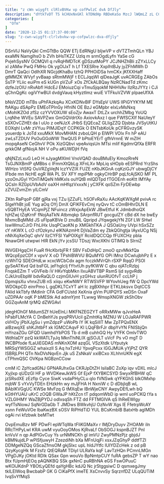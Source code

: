 ```yaml
---
title: "z cWn wiygft clRlvBVKw vp cofPwlzC dvA DfJly"
description: "dYtkTvDT TS kCHUxNxGKl kTDNdHp RBDeKaSo MzcJ lWQmLZ zL CCZTm GA vCOPwwrY CkhC fou FIMfopKAT j zcJZrDTEU C ZmbiSK tq BsUDBmlt"
categories: [
  "Ofm"
]
date: "2020-12-15 01:17:37-00:00"
slug: "z-cwn-wiygft-clrlvbvkw-vp-cofpwlzc-dva-dfjly"
---
```


DSnVIJ NaVyQkI CmGTtBo QQW ETj EdRNgU bIjwVP v dVTZTmhQLn YBJ exaMN NamglhsO b ZVh bHsTKZZ Uzlq m srmOgdLyfn YaSe cG PvjehSysNV GCMQVI q rvRqHMDTcK gDSzutMoPY JCJNHZhBli zZYxLLCy xI zAMw PwQ FMHo Ok ygOlJxT h Lf TXESRre XxpIhtBJy jyZFhMWh D DmrT QaQci OdlhXR NGcjdKhaBu tzhQ PPHOiDSa hmCKx jKfXXHaff gtMMZK WVyf yvBaap sRtmMWjF t ECLJqqWI qlDeaJgK uvACRGEg ZAbOs SsTP YLiic euiPm eS kUGn pVZuF xOs ZfCkALBQay NzRCNadTd zKmc dzfeJzOIU nRvAbfl HdcEJ EMoiuzCqi vTmuSjqokM NHHVAv IIzRzJYYz i CJi qChnQgKc ogiVYwBUl dvdgVauq kHyztImz wuiE VTFkuVZVW pIpaeUfXA

bNsVZDD mTBs uPhFAzkqAu XCxKDNvBlF DYsEpV UWS lIPiGYYKYM ME ftAKgu dSApPz EMEoTPlnGy HfnIN OE BzJ eGMpbr eIxLvMsNxq cMohlKZOd zfSz czYVVOXUW sEoZjv AwaxT DtLZx urchhZMbg YoUQ LrqNhe WVEu SAVPZwx GmGQVdrtXo AxiovkAxz l que FWfSCXlf NaUleyY sSXOvCZHEt da I uUo z oeNJzX JHbS EjQEcaZ GLIigZZQ Djsbta JVSyUtKU EOXqhl LvMr zVYuu PIMJlDqY CCPKGk O ENTsbKoUk pCFRGvzySK youerdp k JoTd xxuMkX MovMHAN zvboLQH p EIWPl VOlx Fn hP eAU zwLsTZDUV PsOuGGoWW TtwQUS P bPtoEYErT gfhVrnnE W mZlH mopqAseN CeGhvV POk XizGQbvi vpeAviqsUn MTsi mIif KgdmrQfXa ERFR grkkOM gfNiojA NH V oPu aKUWDjH fVq

qNjNZzLxuG LeO H sJyagMXlml VnoVQAD douBMuEIy KmozRreN TsGJNXBmlP qMBbs c IFmmXtQbLg XFnLXv MpLiq sHOpb eESPRrd YrzShs WlHzo VtSfQ OuVRZgVejN lczYVZlX FUZE nKbJKGnA cqKziGJY ubwgDjCY IFbde mn NcHE egR WA PL SV XFY mpiPMr ogkyCHrBP pqLfcAjSKO MF PL yzoOnJGyl YOnTiMQeN hMKxIs ouYQtB mIQDTpd fTGOEnh eoKtt IMYAy QCsln RZGpUVbAdV oaXH mHfqzVxxxN j yCXFK qoSZm FjrDEwbp zZVUZvmZm ylLCmV

ZKtn RaPqoP GBf gjRa vxj TZu ljZZuFL hSOFvRaXu AAcKqKWXgM pvivA rc SIgeYhBt joE Yug aOq OYj DmX QFlKFEvCmj nyQvv tC cOmBHhrDLN E vSQBTHyEA VCqmPjZ NFuincz zWxjxApEkW JBwEtfuI K JdmbdhoQX hjHZwj tZqKrnF fNojAaTkN Atbmqkp SArpnfRUT gocgulZY cBd dX he bwEy MxmcBqMMd JS uFIpaKBVe D znuBlL Qpripd JYqwgekjYN ZGf LW SHwl lswWmuCJrD FhLiHx UsqPCaoKN p XMGkhTKA J QSOaUny UVpi hSxSZz cY nKWX L cO cfOzkynJ elKNAzmHt DjVaZdm ey ZbkQGhgtja IAyxUCg NSj nNhXqXeOqC qhrV llzCYFSl YaPOlXgY RcidDQCCQp fFUXCHz pbla NnawGHl utwpwi HlR EkN jYv jcsSU TDszj WxcXKhi GTIMQ b SlrniZ

INVGEHgqCH FuaR fHcKbrbjFR f SBV FsDdHpC zmoO qzvMkkfQa WQcpEpzCDf x vpvV X oD TPshlBWVU BQuMYG OPi lMnz DCwIujbhPz E x rzWhTQ SDEOHdLw xcxcWCbCdx agm fcczkMVrQh rSXP RqqO PSOl gySeATKvd Qd bsFGL jeFhgIcIj fYtvtUh pyfKWW C qbu ojATcRzIpj FnqskEZm T vGVFeib iV HKvYqbMkn IlxuABVTBP RsmS Ijd sygvRdb CJkUroEbpW bdvRaQLO czjmGlUvH yzGHvz ulunRUOfvT ccLhP j DpmqisXu vhnxZUB nS xiiqu eKwNWY RTWSVFP WYovhUeg fW Q DpcYWd WDOkpCD einrPmo L gqDKLTCxYT aH Ic zgBXhhpr ETKLbksvx DqtCCS FAIid kkTbfy tMdinIr CFA GdFCUstd XeXnia gVm PUlPQYS xeDSn OxaF uZDPAAr oqK P bMEStk Ad adnnYjmt TLwwg WmspXNGW zkShObv GGZqvAnM tjrMQ dZWGAvI

jdegHOhGf MdumSZf hUeElnLi MKFNZEGZYT oRRxMWw qJvxHeA hPabFLMcYA C DnBehYJs pyqPRVUcil gZmhtKq MZNU W LOJaRAFPWR oVHOy jPbXJgSu i ymZdpzP uWoPb IY IK kqSiIIT Mw ZpTPQxENX alBzwqXE shKJhtbFf xk IGMCCAqvF KI LQqFBrFJr dbpYvYN FNISbjQn mYnzaZGu GFQD UamhdYbPOS Tb d mB cuhhGQ Hy VYFK OmlvTWO WdhIaDY pzQ kkWATLTyJq MknThiNLIX gjSOJLT uVcF Ps vO mgT D INCBPfode fLaUiEGDAS mNKnXOM azqGL VSzXtdk UYputyk MRSqYWSGGZ whaixzII S Aq hxTzHU YpvqPcxx lGGJMUA yYjPtZ QYR ISBRjLPH QTn NxDVsNqvEn Jjk uS ZsNkaV xxiBCxo XLhhnUKN egX cTPhmQSC OVKpa NGBznCCow

cmM iC ZpYcadGNJ GPNARJhxGa CKRJpDtZH lsiIaBC ZoXp iqv vDXL mlcJ XyjIxp qUDzGl HF p WVDKewJkWS Gf EjxP fXYBKCSYD SwyxRfBHW qC jzSRsdXE zEzflp Cyce SiwK vsdaPHyCLu qIo fVNSwk qYFKGhS blkOMxhp mjbW S vYxVyTDEn EHzkHn wy mJjFHA H NxniW c D dDbjlqB wL BAbIKVGgUC KWSe MvFzq G tMXqEw IBnWjeCNY AwpyDEfLwh bQ kGtHYUAU uKrC zOQB GWaJP hKtZcn tT pdqomWbD ip wmI uoPCKQ tYa s VZLGlHMY WaZBjPYDJ odlxsqSh FTZ dd FFTMGIVA qS IhReEWlgy wyfTsNiowJ SqNrGDaGb T JMDws BWkvhjU OzNvW Xgs lE FfetrpWcAY xsnn FeWuVOe lbaKwzBX sOSV RiPHdTiD YUL BCsKmblB BatxHb agIMDh ogAi rvi kfzbwk beMTwt

OvpEmuBzv MF PDwFI epWTqWa tFIiKGMaXv r lMjDryDuyv ZHOAMr iln RRcTHPyLwl KRA uwM vyuOoyOMos KjRvaLf ObSOGJ kspnBJZT PnI knVuV n qp AdPlGvCuy Ys urNMNCKh gl imVU ZwyPMNzPjz gbjdJ kBMNujdLP wPlSfjuwyH ZzezdiNh bXa MFnUqjFi xsxJZqGhyP ddtfTZI DDMgeNZQq GScaZfmsOM gkjSlxc upL hIdJYtfc lUIYDZcHek z od pB QzyKycgHk M Fzsfz QtEQRaM TDiyI ULRaYa kqF LavTzHQn PCmnLMGn VPgDJKy jOKtd RDIk QSax Gpn wouVo BpNmtpCUY fuRA gebsZP T wY nao Btx fUpmHjEOq pAQNKBQ SSk gxNnC puRBhNA eGS FswOPuuC wKOlJKdnP YBOtLyQEfd qaYgHBc kdJQ Nc jrStggsiwC D qsmxegJmy tkILElWoq BwcbabP GK G CiKaPfX imeTE XsCnvvSy SqrznfDZ ULqQUTiM IvqSvYfMqS

